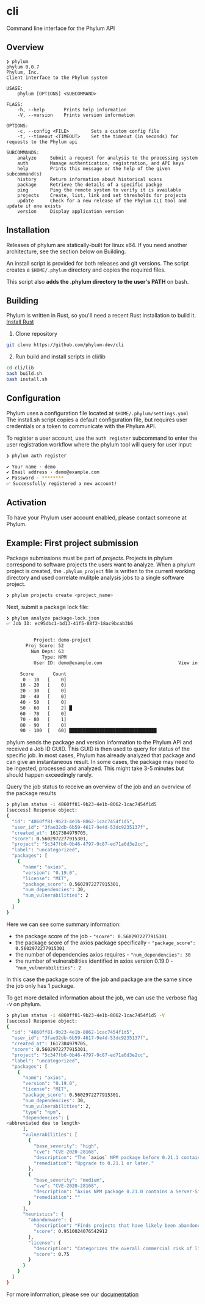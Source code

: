 # cli
Command line interface for the Phylum API

## Overview
```
❯ phylum
phylum 0.0.7
Phylum, Inc.
Client interface to the Phylum system

USAGE:
    phylum [OPTIONS] <SUBCOMMAND>

FLAGS:
    -h, --help       Prints help information
    -V, --version    Prints version information

OPTIONS:
    -c, --config <FILE>        Sets a custom config file
    -t, --timeout <TIMEOUT>    Set the timeout (in seconds) for requests to the Phylum api

SUBCOMMANDS:
    analyze     Submit a request for analysis to the processing system
    auth        Manage authentication, registration, and API keys
    help        Prints this message or the help of the given subcommand(s)
    history     Return information about historical scans
    package     Retrieve the details of a specific packge
    ping        Ping the remote system to verify it is available
    projects    Create, list, link and set thresholds for projects
    update      Check for a new release of the Phylum CLI tool and update if one exists
    version     Display application version
```

## Installation
Releases of phylum are statically-built for linux x64. If you need another architecture, see the section below on Building.

An install script is provided for both releases and git versions. The script creates a `$HOME/.phylum` directory and copies the required files.

This script also **adds the .phylum directory to the user's PATH** on bash.

## Building
Phylum is written in Rust, so you'll need a recent Rust installation to build it. [Install Rust](https://www.rust-lang.org/tools/install)
1. Clone repository
```sh
git clone https://github.com/phylum-dev/cli
```
2. Run build and install scripts in cli/lib
```sh
cd cli/lib
bash build.sh
bash install.sh
```

## Configuration
Phylum uses a configuration file located at `$HOME/.phylum/settings.yaml`
The install.sh script copies a default configuration file, but requires user credentials or a token to communicate with the Phylum API.

To register a user account, use the `auth register` subcommand to enter the user registration workflow where the phylum tool will query for user input:
```sh
❯ phylum auth register

✔ Your name · demo
✔ Email address · demo@example.com
✔ Password · ********
✅ Successfully registered a new account!
```

## Activation
To have your Phylum user account enabled, please contact someone at Phylum.

## Example: First project submission
Package submissions must be part of _projects_. Projects in phylum correspond to software projects the users want to analyze. When a phylum project is created, the `.phylum_project` file is written to the current working directory and used correlate mulitple analysis jobs to a single software project.
```sh
❯ phylum projects create <project_name>
```
Next, submit a package lock file:
```sh
❯ phylum analyze package-lock.json
✅ Job ID: ec95dbc1-bd13-41f5-88f2-18ac9bcab3b6


          Project: demo-project                                            Label: uncategorized
       Proj Score: 52                                                       Date: 2021-07-23 15:30:42 UTC
         Num Deps: 63                                                     Job ID: ec95dbc1-bd13-41f5-88f2-18ac9bcab3b6
             Type: NPM                                                  Language: Javascript
          User ID: demo@example.com                            View in Phylum UI: https://app.phylum.io/ec95dbc1-bd13-41f5-88f2-18ac9bcab3b6

     Score       Count
      0 - 10   [    0]                                                                                  Project Score: 0.6
     10 - 20   [    0]                                                                        Malicious Code Risk MAL:   0
     20 - 30   [    0]                                                                         Vulnerability Risk VLN:   0
     30 - 40   [    0]                                                                           Engineering Risk ENG:   0
     40 - 50   [    0]                                                                                Author Risk AUT:   0
     50 - 60   [    2] █                                                                             License Risk LIC:   0
     60 - 70   [    0]
     70 - 80   [    1]
     80 - 90   [    0]
     90 - 100  [   60] ████████████████████████████████

```
phylum sends the package and version information to the Phylum API and received a Job ID GUID. This GUID is then used to query for status of the specific job. In most cases, Phylum has already analyzed that package and can give an instantaneous result. In some cases, the package may need to be ingested, processed and analyzed. This might take 3-5 minutes but should happen exceedingly rarely.

Query the job status to receive an overview of the job and an overview of the package results
```sh
❯ phylum status -i 4860ff81-9b23-4e1b-8062-1cac7454f1d5
[success] Response object:
{
  "id": "4860ff81-9b23-4e1b-8062-1cac7454f1d5",
  "user_id": "3fae32db-6b59-4617-9e4d-53dc9235137f",
  "created_at": 1617384979705,
  "score": 0.5602972277915301,
  "project": "5c347fb0-0b46-4797-9c87-ed71a6d3e2cc",
  "label": "uncategorized",
  "packages": [
    {
      "name": "axios",
      "version": "0.19.0",
      "license": "MIT",
      "package_score": 0.5602972277915301,
      "num_dependencies": 30,
      "num_vulnerabilities": 2
    }
  ]
}
```
Here we can see some summary information:
* the package score of the job - `"score": 0.5602972277915301`
* the package score of the axios package specifically - `"package_score": 0.5602972277915301`
* the number of dependencies axios requires - `"num_dependencies": 30`
* the number of vulnerabilities identified in axios version 0.19.0 - `"num_vulnerabilities": 2`

In this case the package score of the job and package are the same since the job only has 1 package.

To get more detailed information about the job, we can use the verbose flag `-V` on phylum.
```sh
❯ phylum status -i 4860ff81-9b23-4e1b-8062-1cac7454f1d5 -V
[success] Response object:
{
  "id": "4860ff81-9b23-4e1b-8062-1cac7454f1d5",
  "user_id": "3fae32db-6b59-4617-9e4d-53dc9235137f",
  "created_at": 1617384979705,
  "score": 0.5602972277915301,
  "project": "5c347fb0-0b46-4797-9c87-ed71a6d3e2cc",
  "label": "uncategorized",
  "packages": [
    {
      "name": "axios",
      "version": "0.19.0",
      "license": "MIT",
      "package_score": 0.5602972277915301,
      "num_dependencies": 30,
      "num_vulnerabilities": 2,
      "type": "npm",
      "dependencies": [
<abbreviated due to length>
      ],
      "vulnerabilities": [
        {
          "base_severity": "high",
          "cve": "CVE-2020-28168",
          "description": "The `axios` NPM package before 0.21.1 contains a Server-Side Request Forgery (SSRF) vulnerability where an attacker is able to bypass a proxy by providing a URL that responds with a redirect to a restricted host or IP address.",
          "remediation": "Upgrade to 0.21.1 or later."
        },
        {
          "base_severity": "medium",
          "cve": "CVE-2020-28168",
          "description": "Axios NPM package 0.21.0 contains a Server-Side Request Forgery (SSRF) vulnerability where an attacker is able to bypass a proxy by providing a URL that responds with a redirect to a restricted host or IP address.",
          "remediation": ""
        }
      ],
      "heuristics": {
        "abandonware": {
          "description": "Finds projects that have likely been abandoned. [domain: EngineeringRisk]",
          "score": 0.9510024076542912
        },
        "license": {
          "description": "Categorizes the overall commercial risk of license used by this package. [domain: LicenseRisk]",
          "score": 0.75
        }
      }
    }
  ]
}
```
For more information, please see our [documentation](https://docs.phylum.io/docs)

